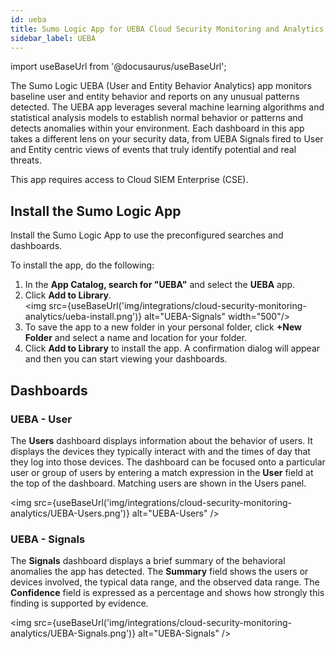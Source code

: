 ```yaml
---
id: ueba
title: Sumo Logic App for UEBA Cloud Security Monitoring and Analytics
sidebar_label: UEBA
---
```


import useBaseUrl from '@docusaurus/useBaseUrl';

The Sumo Logic UEBA (User and Entity Behavior Analytics) app monitors baseline user and entity behavior and reports on any unusual patterns detected. The UEBA app leverages several machine learning algorithms and statistical analysis models to establish normal behavior or patterns and detects anomalies within your environment. Each dashboard in this app takes a different lens on your security data, from UEBA Signals fired to User and Entity centric views of events that truly identify potential and real threats.

This app requires access to Cloud SIEM Enterprise (CSE).

## Install the Sumo Logic App

Install the Sumo Logic App to use the preconfigured searches and dashboards.

To install the app, do the following:
1. In the **App Catalog, **search for "UEBA**"** and select the **UEBA** app.
2. Click **Add to Library**.<br/><img src={useBaseUrl('img/integrations/cloud-security-monitoring-analytics/ueba-install.png')} alt="UEBA-Signals" width="500"/>
3. To save the app to a new folder in your personal folder, click **+New Folder** and select a name and location for your folder.
4. Click **Add to Library** to install the app. A confirmation dialog will appear and then you can start viewing your  dashboards.


## Dashboards

### UEBA - User
The **Users** dashboard displays information about the behavior of users. It displays the devices they typically interact with and the times of day that they log into those devices. The dashboard can be focused onto a particular user or group of users by entering a match expression in the **User** field at the top of the dashboard. Matching users are shown in the Users panel.

<img src={useBaseUrl('img/integrations/cloud-security-monitoring-analytics/UEBA-Users.png')} alt="UEBA-Users" />

### UEBA - Signals
The **Signals** dashboard displays a brief summary of the behavioral anomalies the app has detected. The **Summary** field shows the users or devices involved, the typical data range, and the observed data range. The **Confidence** field is expressed as a percentage and shows how strongly this finding is supported by evidence.

<img src={useBaseUrl('img/integrations/cloud-security-monitoring-analytics/UEBA-Signals.png')} alt="UEBA-Signals" />
